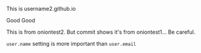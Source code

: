 This is username2.github.io

Good Good

This is from oniontest2. But commit shows it's from oniontest1... Be careful.

`user.name` setting is more important than `user.email`
